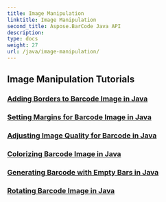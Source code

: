 ```yaml
---
title: Image Manipulation
linktitle: Image Manipulation
second_title: Aspose.BarCode Java API
description: 
type: docs
weight: 27
url: /java/image-manipulation/
---
```


## Image Manipulation Tutorials
### [Adding Borders to Barcode Image in Java](./adding-borders-barcode-image-java/)
### [Setting Margins for Barcode Image in Java](./setting-margins-barcode-image-java/)
### [Adjusting Image Quality for Barcode in Java](./adjusting-image-quality-barcode-java/)
### [Colorizing Barcode Image in Java](./colorizing-barcode-image-java/)
### [Generating Barcode with Empty Bars in Java](./generating-barcode-empty-bars-java/)
### [Rotating Barcode Image in Java](./rotating-barcode-image-java/)
